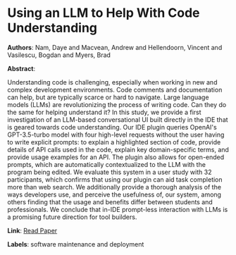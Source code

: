 # Using an LLM to Help With Code Understanding

**Authors**: Nam, Daye and Macvean, Andrew and Hellendoorn, Vincent and Vasilescu, Bogdan and Myers, Brad

**Abstract**:

Understanding code is challenging, especially when working in new and complex development environments. Code comments and documentation can help, but are typically scarce or hard to navigate. Large language models (LLMs) are revolutionizing the process of writing code. Can they do the same for helping understand it? In this study, we provide a first investigation of an LLM-based conversational UI built directly in the IDE that is geared towards code understanding. Our IDE plugin queries OpenAI's GPT-3.5-turbo model with four high-level requests without the user having to write explicit prompts: to explain a highlighted section of code, provide details of API calls used in the code, explain key domain-specific terms, and provide usage examples for an API. The plugin also allows for open-ended prompts, which are automatically contextualized to the LLM with the program being edited. We evaluate this system in a user study with 32 participants, which confirms that using our plugin can aid task completion more than web search. We additionally provide a thorough analysis of the ways developers use, and perceive the usefulness of, our system, among others finding that the usage and benefits differ between students and professionals. We conclude that in-IDE prompt-less interaction with LLMs is a promising future direction for tool builders.

**Link**: [Read Paper](https://doi.org/10.1145/3597503.3639187)

**Labels**: software maintenance and deployment
